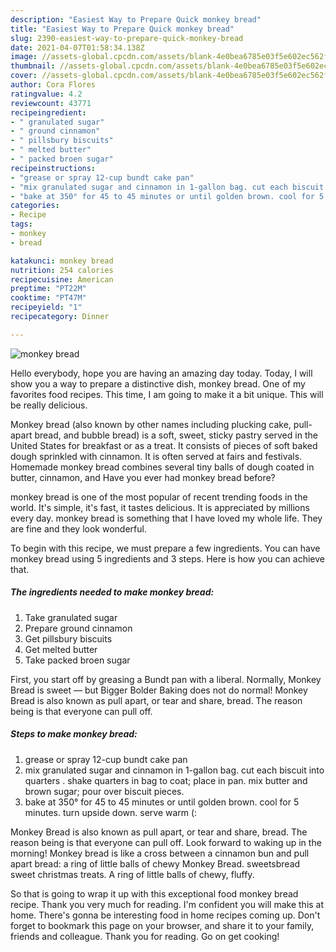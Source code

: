 ```yaml
---
description: "Easiest Way to Prepare Quick monkey bread"
title: "Easiest Way to Prepare Quick monkey bread"
slug: 2390-easiest-way-to-prepare-quick-monkey-bread
date: 2021-04-07T01:58:34.138Z
image: //assets-global.cpcdn.com/assets/blank-4e0bea6785e03f5e602ec562f230caae08da540cada707380b4fe1bbebba43da.png
thumbnail: //assets-global.cpcdn.com/assets/blank-4e0bea6785e03f5e602ec562f230caae08da540cada707380b4fe1bbebba43da.png
cover: //assets-global.cpcdn.com/assets/blank-4e0bea6785e03f5e602ec562f230caae08da540cada707380b4fe1bbebba43da.png
author: Cora Flores
ratingvalue: 4.2
reviewcount: 43771
recipeingredient:
- " granulated sugar"
- " ground cinnamon"
- " pillsbury biscuits"
- " melted butter"
- " packed broen sugar"
recipeinstructions:
- "grease or spray 12-cup bundt cake pan"
- "mix granulated sugar and cinnamon in 1-gallon bag. cut each biscuit into quarters . shake quarters in bag to coat;  place in pan.  mix butter and brown sugar;  pour over biscuit pieces."
- "bake at 350° for 45 to 45 minutes or until golden brown. cool for 5 minutes. turn upside down.  serve warm (:"
categories:
- Recipe
tags:
- monkey
- bread

katakunci: monkey bread 
nutrition: 254 calories
recipecuisine: American
preptime: "PT22M"
cooktime: "PT47M"
recipeyield: "1"
recipecategory: Dinner

---
```



![monkey bread](//assets-global.cpcdn.com/assets/blank-4e0bea6785e03f5e602ec562f230caae08da540cada707380b4fe1bbebba43da.png)

Hello everybody, hope you are having an amazing day today. Today, I will show you a way to prepare a distinctive dish, monkey bread. One of my favorites food recipes. This time, I am going to make it a bit unique. This will be really delicious.

Monkey bread (also known by other names including plucking cake, pull-apart bread, and bubble bread) is a soft, sweet, sticky pastry served in the United States for breakfast or as a treat. It consists of pieces of soft baked dough sprinkled with cinnamon. It is often served at fairs and festivals. Homemade monkey bread combines several tiny balls of dough coated in butter, cinnamon, and Have you ever had monkey bread before?

monkey bread is one of the most popular of recent trending foods in the world. It's simple, it's fast, it tastes delicious. It is appreciated by millions every day. monkey bread is something that I have loved my whole life. They are fine and they look wonderful.


To begin with this recipe, we must prepare a few ingredients. You can have monkey bread using 5 ingredients and 3 steps. Here is how you can achieve that.

<!--inarticleads1-->

##### The ingredients needed to make monkey bread:

1. Take  granulated sugar
1. Prepare  ground cinnamon
1. Get  pillsbury biscuits
1. Get  melted butter
1. Take  packed broen sugar


First, you start off by greasing a Bundt pan with a liberal. Normally, Monkey Bread is sweet — but Bigger Bolder Baking does not do normal! Monkey Bread is also known as pull apart, or tear and share, bread. The reason being is that everyone can pull off. 

<!--inarticleads2-->

##### Steps to make monkey bread:

1. grease or spray 12-cup bundt cake pan
1. mix granulated sugar and cinnamon in 1-gallon bag. cut each biscuit into quarters . shake quarters in bag to coat;  place in pan.  mix butter and brown sugar;  pour over biscuit pieces.
1. bake at 350° for 45 to 45 minutes or until golden brown. cool for 5 minutes. turn upside down.  serve warm (:


Monkey Bread is also known as pull apart, or tear and share, bread. The reason being is that everyone can pull off. Look forward to waking up in the morning! Monkey bread is like a cross between a cinnamon bun and pull apart bread: a ring of little balls of chewy Monkey Bread. sweetsbread sweet christmas treats. A ring of little balls of chewy, fluffy. 

So that is going to wrap it up with this exceptional food monkey bread recipe. Thank you very much for reading. I'm confident you will make this at home. There's gonna be interesting food in home recipes coming up. Don't forget to bookmark this page on your browser, and share it to your family, friends and colleague. Thank you for reading. Go on get cooking!
